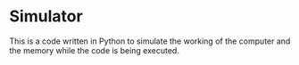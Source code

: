 # Simulator
This is a code written in Python to simulate the working of the computer and the memory while the code is being executed.
